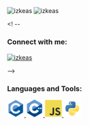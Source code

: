 
<img src="https://github-readme-stats.vercel.app/api?username=izkeas&show_icons=true&locale=en" alt="izkeas" />
<img src="https://github-readme-stats.vercel.app/api/top-langs?username=izkeas&show_icons=true&locale=en&layout=compact" alt="izkeas" />


<! -- 

<h3 align="left">Connect with me:</h3>
<p align="left">
<a href="https://www.youtube.com/c/izkeas" target="blank"><img align="center" src="https://raw.githubusercontent.com/rahuldkjain/github-profile-readme-generator/master/src/images/icons/Social/youtube.svg" alt="izkeas" height="30" width="40" /></a>
</p>


-->

<h3 align="left">Languages and Tools:</h3>
<p align="left"> <a href="https://www.cprogramming.com/" target="_blank" rel="noreferrer"> <img src="https://raw.githubusercontent.com/devicons/devicon/master/icons/c/c-original.svg" alt="c" width="40" height="40"/> </a> <a href="https://www.w3schools.com/cpp/" target="_blank" rel="noreferrer"> <img src="https://raw.githubusercontent.com/devicons/devicon/master/icons/cplusplus/cplusplus-original.svg" alt="cplusplus" width="40" height="40"/> </a> <a href="https://developer.mozilla.org/en-US/docs/Web/JavaScript" target="_blank" rel="noreferrer"> <img src="https://raw.githubusercontent.com/devicons/devicon/master/icons/javascript/javascript-original.svg" alt="javascript" width="40" height="40"/> </a> <a href="https://www.python.org" target="_blank" rel="noreferrer"> <img src="https://raw.githubusercontent.com/devicons/devicon/master/icons/python/python-original.svg" alt="python" width="40" height="40"/> </a> </p>

